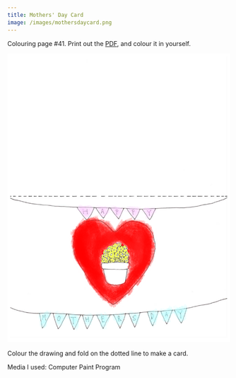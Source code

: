 ```yaml
---
title: Mothers' Day Card
image: /images/mothersdaycard.png
---
```

Colouring page #41. Print out the [PDF], and colour it in yourself.

![png]

Colour the drawing and fold on the dotted line to make a card.

Media I used: Computer Paint Program

[png]: /images/mothersdaycard.png
[PDF]: /images/mothersdaycard.pdf
